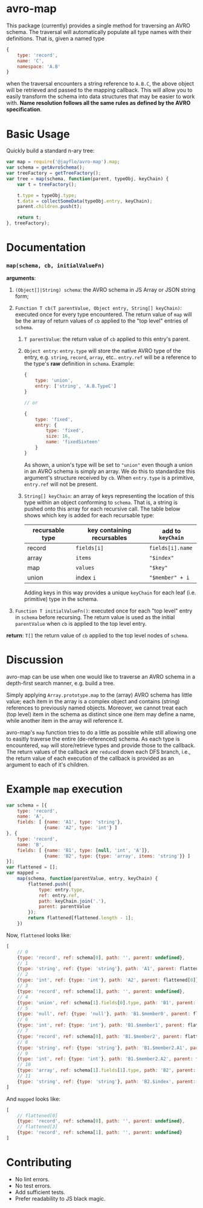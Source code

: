 # avro-map

This package (currently) provides a single method for traversing an AVRO schema.  The traversal will automatically populate all type names with their definitions.  That is, given a named type

```js
{
    type: 'record',
    name: 'C',
    namespace: 'A.B'
}
```

when the traversal encounters a string reference to `A.B.C`, the above object will be retrieved and passed to the mapping callback.  This will allow you to easily transform the schema into data structures that may be easier to work with.  **Name resolution follows all the same rules as defined by the AVRO specification**.

# Basic Usage

Quickly build a standard n-ary tree:

```js
var map = require('@jayflo/avro-map').map;
var schema = getAvroSchema();
var treeFactory = getTreeFactory();
var tree = map(schema, function(parent, typeObj, keyChain) {
    var t = treeFactory();

    t.type = typeObj.type;
    t.data = collectSomeData(typeObj.entry, keyChain);
    parent.children.push(t);

    return t;
}, treeFactory);
```

# Documentation

### `map(schema, cb, initialValueFn)`

**arguments**:

1. `(Object[]|String) schema`: the AVRO schema in JS Array or JSON string form;
2. `Function T cb(T parentValue, Object entry, String[] keyChain)`: executed once for every type encountered.  The return value of `map` will be the array of return values of `cb` applied to the "top level" entries of `schema`.
    1. `T parentValue`: the return value of `cb` applied to this entry's parent.
    2. `Object entry`: `entry.type` will store the native AVRO type of the entry, e.g. `string`, `record`, `array`, etc..  `entry.ref` will be a reference to the type's **raw** definition in `schema`.  Example:

        ```js
        {
            type: 'union',
            entry: ['string', 'A.B.TypeC']
        }

        // or

        {
            type: 'fixed',
            entry: {
                type: 'fixed',
                size: 16,
                name: 'fixedSixteen'
            }
        }
        ```

        As shown, a union's type will be set to `"union"` even though a union in an AVRO schema is simply an array.  We do this to standardize this argument's structure received by `cb`.  When `entry.type` is a primitive, `entry.ref` will not be present.
    3. `String[] keyChain`: an array of keys representing the location of this type within an object conforming to `schema`.  That is, a string is pushed onto this array for each recursive call.  The table below shows which key is added for each recursable type:

        | recursable type | key containing recursables | add to `keyChain` |
        | --- | --- | --- |
        | record | `fields[i]` | `fields[i].name` |
        | array | `items` | `"$index"`|
        | map | `values` | `"$key"` |
        | union | index `i` | `"$member" + i`

        Adding keys in this way provides a unique `keyChain` for each leaf (i.e. primitive) type in the schema.

3. `Function T initialValueFn()`: executed once for each "top level" entry in `schema` before recursing.  The return value is used as the initial `parentValue` when `cb` is applied to the top level entry.

**return**: `T[]` the return value of `cb` applied to the top level nodes of `schema`.

# Discussion

avro-map can be use when one would like to traverse an AVRO schema in a depth-first search manner, e.g. build a tree.

Simply applying `Array.prototype.map` to the (array) AVRO schema has little value; each item in the array is a complex object and contains (string) references to previously named objects.  Moreover, we cannot treat each (top level) item in the schema as distinct since one item may define a name, while another item in the array will reference it.

avro-map's `map` function tries to do a little as possible while still allowing one to easitly traverse the entire (de-referenced) schema.  As each type is encountered, `map` will store/retrieve types and provide those to the callback.  The return values of the callback are `reduce`d down each DFS branch, i.e., the return value of each execution of the callback is provided as an argument to each of it's children.

# Example `map` execution

```js
var schema = [{
    type: 'record',
    name: 'A',
    fields: [ {name: 'A1', type: 'string'},
              {name: 'A2', type: 'int'} ]
}, {
    type: 'record',
    name: 'B',
    fields: [ {name: 'B1', type: [null, 'int', 'A']},
              {name: 'B2', type: {type: 'array', items: 'string'}} ]
}];
var flattened = [];
var mapped =
    map(schema, function(parentValue, entry, keyChain) {
        flattened.push({
            type: entry.type,
            ref: entry.ref,
            path: keyChain.join('.'),
            parent: parentValue
        });
        return flattened[flattened.length - 1];
    })
```

Now, `flattened` looks like:

```js
[
    // 0
    {type: 'record', ref: schema[0], path: '', parent: undefined},
    // 1
    {type: 'string', ref: {type: 'string'}, path: 'A1', parent: flattened[0]},
    // 2
    {type: 'int', ref: {type: 'int'}, path: 'A2', parent: flattened[0]},
    // 3
    {type: 'record', ref: schema[1], path: '', parent: undefined},
    // 4
    {type: 'union', ref: schema[1].fields[0].type, path: 'B1', parent: flattened[3]},
    // 5
    {type: 'null', ref: {type: 'null'}, path: 'B1.$member0', parent: flattened[4]},
    // 6
    {type: 'int', ref: {type: 'int'}, path: 'B1.$member1', parent: flattened[4]},
    // 7
    {type: 'record', ref: schema[0], path: 'B1.$member2', parent: flattened[4]},
    // 8
    {type: 'string', ref: {type: 'string'}, path: 'B1.$member2.A1', parent: flattened[7]},
    // 9
    {type: 'int', ref: {type: 'int'}, path: 'B1.$member2.A2', parent: flattened[7]},
    // 10
    {type: 'array', ref: schema[1].fields[1].type, path: 'B2', parent: flattened[3]},
    // 11
    {type: 'string', ref: {type: 'string'}, path: 'B2.$index', parent: flattened[10]}
]
```

And `mapped` looks like:

```js
[
    // flattened[0]
    {type: 'record', ref: schema[0], path: '', parent: undefined},
    // flattened[3]
    {type: 'record', ref: schema[1], path: '', parent: undefined}
]
```

# Contributing

* No lint errors.
* No test errors.
* Add sufficient tests.
* Prefer readability to JS black magic.
